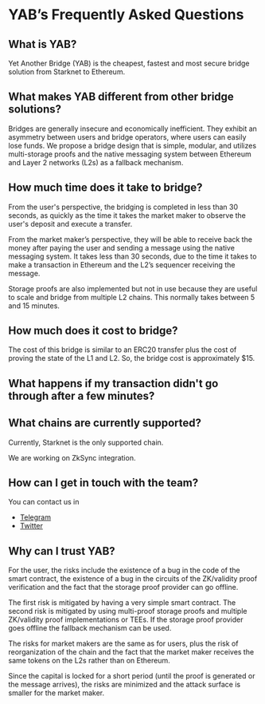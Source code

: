 # YAB’s Frequently Asked Questions

## What is YAB?
Yet Another Bridge (YAB) is the cheapest, fastest and most secure bridge 
solution from Starknet to Ethereum. 

## What makes YAB different from other bridge solutions?
Bridges are generally insecure and economically inefficient. They exhibit an 
asymmetry between users and bridge operators, where users can easily lose funds. 
We propose a bridge design that is simple, modular, and utilizes multi-storage 
proofs and the native messaging system between Ethereum and Layer 2 networks 
(L2s) as a fallback mechanism.

## How much time does it take to bridge?
From the user's perspective, the bridging is completed in less than 30 seconds, 
as quickly as the time it takes the market maker to observe the user's deposit 
and execute a transfer.

From the market maker’s perspective, they will be able to receive back the money 
after paying the user and sending a message using the native messaging system. 
It takes less than 30 seconds, due to the time it takes to make a transaction 
in Ethereum and the L2’s sequencer receiving the message.

Storage proofs are also implemented but not in use because they are useful to 
scale and bridge from multiple L2 chains. This normally takes between 5 and 15 
minutes.

## How much does it cost to bridge?
The cost of this bridge is similar to an ERC20 transfer plus the cost of proving the state of the L1 and L2. So, the bridge cost is approximately $15.

## What happens if my transaction didn't go through after a few minutes?

## What chains are currently supported?
Currently, Starknet is the only supported chain.

We are working on ZkSync integration.

## How can I get in touch with the team?
You can contact us in
- [Telegram](https://t.me/grindlabs)
- [Twitter](https://twitter.com/yanotherbridge)

## Why can I trust YAB?
For the user, the risks include the existence of a bug in the code of the smart 
contract, the existence of a bug in the circuits of the ZK/validity proof 
verification and the fact that the storage proof provider can go offline. 

The first risk is mitigated by having a very simple smart contract. The second 
risk is mitigated by using multi-proof storage proofs and multiple ZK/validity 
proof implementations or TEEs. If the storage proof provider goes offline the 
fallback mechanism can be used.

The risks for market makers are the same as for users, plus the risk of 
reorganization of the chain and the fact that the market maker receives the same 
tokens on the L2s rather than on Ethereum.

Since the capital is locked for a short period (until the proof is generated or 
the message arrives), the risks are minimized and the attack surface is smaller 
for the market maker.
